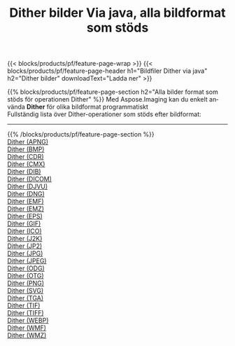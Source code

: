 ﻿---
title: Dither bilder Via java, alla bildformat som stöds 
weight: 3920
url: /sv/java/dither 
lang: sv
langdirlevel: 2
locales: zh-hans,ja,it,ru,de,es,fr,nl,id,lt,pl,pt,vi,tr,ko,zh-hant,ar,hi,th,sv,cs,uk,he
description: Med Aspose.Imaging kan du enkelt Dither bilder via java
---

{{< blocks/products/pf/feature-page-wrap >}}
{{< blocks/products/pf/feature-page-header h1="Bildfiler Dither via java" h2="Dither bilder" downloadText="Ladda ner" >}}


{{% blocks/products/pf/feature-page-section  h2="Alla bilder format som stöds för operationen Dither" %}}
Med Aspose.Imaging kan du enkelt använda **Dither** för olika bildformat programmatiskt
<br/>
Fullständig lista över Dither-operationer som stöds efter bildformat:
<hr/>
{{% /blocks/products/pf/feature-page-section %}}
<div class="container-fluid productfamilypage bg-gray">
    <div class="convertypes bg-gray agp-content section">
        <div class="container">
		<div class="row other-converters">
		    <div class='col-md-2 other-converter remove-lp remove-rp'><a href="/imaging/sv/java/dither/apng" >Dither (APNG)</a></div><div class='col-md-2 other-converter remove-lp remove-rp'><a href="/imaging/sv/java/dither/bmp" >Dither (BMP)</a></div><div class='col-md-2 other-converter remove-lp remove-rp'><a href="/imaging/sv/java/dither/cdr" >Dither (CDR)</a></div><div class='col-md-2 other-converter remove-lp remove-rp'><a href="/imaging/sv/java/dither/cmx" >Dither (CMX)</a></div><div class='col-md-2 other-converter remove-lp remove-rp'><a href="/imaging/sv/java/dither/dib" >Dither (DIB)</a></div><div class='col-md-2 other-converter remove-lp remove-rp'><a href="/imaging/sv/java/dither/dicom" >Dither (DICOM)</a></div><div class='col-md-2 other-converter remove-lp remove-rp'><a href="/imaging/sv/java/dither/djvu" >Dither (DJVU)</a></div><div class='col-md-2 other-converter remove-lp remove-rp'><a href="/imaging/sv/java/dither/dng" >Dither (DNG)</a></div><div class='col-md-2 other-converter remove-lp remove-rp'><a href="/imaging/sv/java/dither/emf" >Dither (EMF)</a></div><div class='col-md-2 other-converter remove-lp remove-rp'><a href="/imaging/sv/java/dither/emz" >Dither (EMZ)</a></div><div class='col-md-2 other-converter remove-lp remove-rp'><a href="/imaging/sv/java/dither/eps" >Dither (EPS)</a></div><div class='col-md-2 other-converter remove-lp remove-rp'><a href="/imaging/sv/java/dither/gif" >Dither (GIF)</a></div><div class='col-md-2 other-converter remove-lp remove-rp'><a href="/imaging/sv/java/dither/ico" >Dither (ICO)</a></div><div class='col-md-2 other-converter remove-lp remove-rp'><a href="/imaging/sv/java/dither/j2k" >Dither (J2K)</a></div><div class='col-md-2 other-converter remove-lp remove-rp'><a href="/imaging/sv/java/dither/jp2" >Dither (JP2)</a></div><div class='col-md-2 other-converter remove-lp remove-rp'><a href="/imaging/sv/java/dither/jpg" >Dither (JPG)</a></div><div class='col-md-2 other-converter remove-lp remove-rp'><a href="/imaging/sv/java/dither/jpeg" >Dither (JPEG)</a></div><div class='col-md-2 other-converter remove-lp remove-rp'><a href="/imaging/sv/java/dither/odg" >Dither (ODG)</a></div><div class='col-md-2 other-converter remove-lp remove-rp'><a href="/imaging/sv/java/dither/otg" >Dither (OTG)</a></div><div class='col-md-2 other-converter remove-lp remove-rp'><a href="/imaging/sv/java/dither/png" >Dither (PNG)</a></div><div class='col-md-2 other-converter remove-lp remove-rp'><a href="/imaging/sv/java/dither/svg" >Dither (SVG)</a></div><div class='col-md-2 other-converter remove-lp remove-rp'><a href="/imaging/sv/java/dither/tga" >Dither (TGA)</a></div><div class='col-md-2 other-converter remove-lp remove-rp'><a href="/imaging/sv/java/dither/tif" >Dither (TIF)</a></div><div class='col-md-2 other-converter remove-lp remove-rp'><a href="/imaging/sv/java/dither/tiff" >Dither (TIFF)</a></div><div class='col-md-2 other-converter remove-lp remove-rp'><a href="/imaging/sv/java/dither/webp" >Dither (WEBP)</a></div><div class='col-md-2 other-converter remove-lp remove-rp'><a href="/imaging/sv/java/dither/wmf" >Dither (WMF)</a></div><div class='col-md-2 other-converter remove-lp remove-rp'><a href="/imaging/sv/java/dither/wmz" >Dither (WMZ)</a></div>
                </div>
        </div>
    </div>
</div>
<br/>
